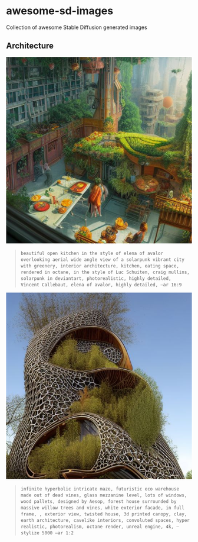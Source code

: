 # awesome-sd-images
Collection of awesome Stable Diffusion generated images

## Architecture 
![](image-1.jpg)
>```beautiful open kitchen in the style of elena of avalor overlooking aerial wide angle view of a solarpunk vibrant city with greenery, interior architecture, kitchen, eating space, rendered in octane, in the style of Luc Schuiten, craig mullins, solarpunk in deviantart, photorealistic, highly detailed, Vincent Callebaut, elena of avalor, highly detailed, –ar 16:9```

![](image-2.jpg)
>```infinite hyperbolic intricate maze, futuristic eco warehouse made out of dead vines, glass mezzanine level, lots of windows, wood pallets, designed by Aesop, forest house surrounded by massive willow trees and vines, white exterior facade, in full frame, , exterior view, twisted house, 3d printed canopy, clay, earth architecture, cavelike interiors, convoluted spaces, hyper realistic, photorealism, octane render, unreal engine, 4k, –stylize 5000 –ar 1:2```
